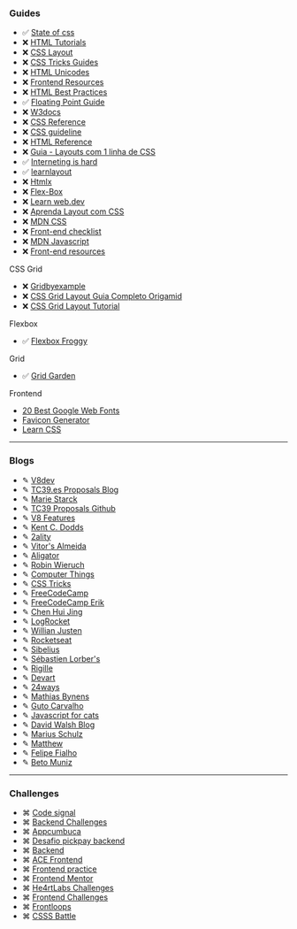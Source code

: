 ### Guides

- ✅ [State of css](https://2020.stateofcss.com/pt-PT/)
- ❌ [HTML Tutorials](https://htmldog.com/guides/html/)
- ❌ [CSS Layout](https://csslayout.io/)
- ❌ [CSS Tricks Guides](https://css-tricks.com/guides/)
- ❌ [HTML Unicodes](https://unicode-table.com/pt/html-entities/)
- ❌ [Frontend Resources](https://github.com/phuoc-ng/frontend-development#css)
- ❌ [HTML Best Practices](https://github.com/hail2u/html-best-practices)
- ✅ [Floating Point Guide](https://floating-point-gui.de/basic/)
- ❌ [W3docs](https://www.w3docs.com/)
- ❌ [CSS Reference](https://cssreference.io/)
- ❌ [CSS guideline](https://cssguidelin.es/)
- ❌ [HTML Reference](https://htmlreference.io/)
- ❌ [Guia - Layouts com 1 linha de CSS](https://layouts1linha.desenvolvimentoparaweb.com/)
- ✅ [Interneting is hard](https://www.internetingishard.com/)
- ✅ [learnlayout](http://pt-br.learnlayout.com/)
- ❌ [Htmlx](https://htmx.org/)
- ❌ [Flex-Box](https://chenhuijing.com/blog/flexbox-and-absolute-positioning/?utm_campaign=CSS%2BLayout%2BNews&utm_medium=email&utm_source=CSS_Layout_News_242)
- ❌ [Learn web.dev](https://web.dev/learn/)
- ❌ [Aprenda Layout com CSS](http://pt-br.learnlayout.com/display.html)
- ❌ [MDN CSS](https://developer.mozilla.org/pt-BR/docs/Web/CSS/CSS_Reference)
- ❌ [Front-end checklist](https://frontendchecklist.io/)
- ❌ [MDN Javascript](https://developer.mozilla.org/en-US/docs/Web/JavaScript/Reference)
- ❌ [Front-end resources](https://resources.ritikpatni.me/#stock-resources)

CSS Grid
- ❌ [Gridbyexample](https://gridbyexample.com/)
- ❌ [CSS Grid Layout Guia Completo Origamid](https://www.origamid.com/projetos/css-grid-layout-guia-completo/)
- ❌ [CSS Grid Layout Tutorial](https://www.quackit.com/css/grid/tutorial/css_grid_introduction.cfm)

Flexbox
- ✅ [Flexbox Froggy](https://flexboxfroggy.com/)

Grid
- ✅ [Grid Garden](https://cssgridgarden.com/#pt-pt)


Frontend
- [20 Best Google Web Fonts](https://www.awwwards.com/20-best-web-fonts-from-google-web-fonts-and-font-face.html)
- [Favicon Generator](https://realfavicongenerator.net/)
- [Learn CSS](https://web.dev/learn/css/gradients/)

---

### Blogs

- ✎ [V8dev](https://v8.dev/blog)
- ✎ [TC39.es Proposals Blog](https://tc39.es/#proposals)
- ✎ [Marie Starck](https://mariestarck.com/)
- ✎ [TC39 Proposals Github](https://github.com/tc39/proposals)
- ✎ [V8 Features](https://v8.dev/features)
- ✎ [Kent C. Dodds](https://kentcdodds.com/blog/)
- ✎ [2ality](https://2ality.com/)
- ✎ [Vitor's Almeida](https://vitorsalmeida.com/)
- ✎ [Aligator](https://alligator.io/)
- ✎ [Robin Wieruch](https://www.robinwieruch.de/)
- ✎ [Computer Things](https://buttondown.email/hillelwayne)
- ✎ [CSS Tricks](https://css-tricks.com/)
- ✎ [FreeCodeCamp](https://www.freecodecamp.org/news/)
- ✎ [FreeCodeCamp Erik](https://www.freecodecamp.org/news/author/erickwendel/)
- ✎ [Chen Hui Jing](https://chenhuijing.com/)
- ✎ [LogRocket](https://blog.logrocket.com/)
- ✎ [Willian Justen](https://willianjusten.com.br/)
- ✎ [Rocketseat](https://blog.rocketseat.com.br/)
- ✎ [Sibelius](https://sibelius.substack.com/)
- ✎ [Sébastien Lorber's](https://sebastienlorber.com/)
- ✎ [Rigille](https://rigille.github.io/blog/)
- ✎ [Devart](https://devart.withgoogle.com/pt#/project/17660101?q=javascript%20java%20c%2B%2B)
- ✎ [24ways](https://24ways.org/)
- ✎ [Mathias Bynens](https://mathiasbynens.be/)
- ✎ [Guto Carvalho](https://gutocarvalho.net/)
- ✎ [Javascript for cats](http://jsforcats.com/)
- ✎ [David Walsh Blog](https://davidwalsh.name/)
- ✎ [Marius Schulz](https://mariusschulz.com/blog)
- ✎ [Matthew](http://findmatthew.com/)
- ✎ [Felipe Fialho](https://www.felipefialho.com/blog/)
- ✎ [Beto Muniz](https://betomuniz.com/talks/)

---

### Challenges

- ⌘ [Code signal](https://app.codesignal.com/)
- ⌘ [Backend Challenges](https://github.com/CollabCodeTech/backend-challenges)
- ⌘ [Appcumbuca](https://github.com/appcumbuca/desafios/tree/master)
- ⌘ [Desafio pickpay backend](https://github.com/PicPay/picpay-desafio-backend)
- ⌘ [Backend](https://github.com/eduwr/backend-challenge)
- ⌘ [ACE Frontend](https://www.acefrontend.com/)
- ⌘ [Frontend practice](https://www.frontendpractice.com/)
- ⌘ [Frontend Mentor](https://www.frontendmentor.io/challenges)
- ⌘ [He4rtLabs Challenges](https://github.com/he4rt/heartlabs-challenges)
- ⌘ [Frontend Challenges](https://github.com/felipefialho/frontend-challenges)
- ⌘ [Frontloops](https://frontloops.io/)
- ⌘ [CSSS Battle](https://cssbattle.dev/)